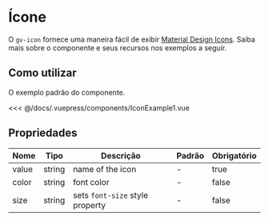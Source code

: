 # Ícone

O `gv-icon` fornece uma maneira fácil de exibir [Material Design Icons](https://materialdesignicons.com). Saiba mais sobre o componente e seus recursos nos exemplos a seguir.

## Como utilizar

O exemplo padrão do componente.

<icon-example-1 />

<<< @/docs/.vuepress/components/IconExample1.vue

## Propriedades

| Nome  |  Tipo  | Descrição                       | Padrão | Obrigatório |
| ----- | :----: | ------------------------------- | ------ | ----------- |
| value | string | name of the icon                | -      | true        |
| color | string | font color                      | -      | false       |
| size  | string | sets `font-size` style property | -      | false       |
